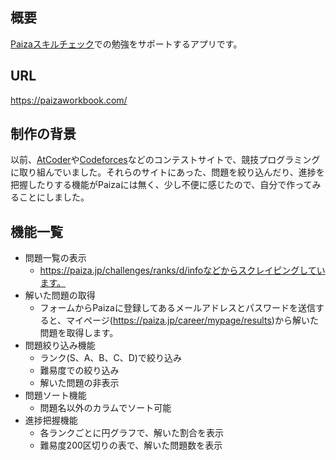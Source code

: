 ## 概要

[Paizaスキルチェック](https://paiza.jp/challenges)での勉強をサポートするアプリです。

## URL

https://paizaworkbook.com/

## 制作の背景

以前、[AtCoder](https://atcoder.jp/?lang=ja)や[Codeforces](https://codeforces.com/)などのコンテストサイトで、競技プログラミングに取り組んでいました。それらのサイトにあった、問題を絞り込んだり、進捗を把握したりする機能がPaizaには無く、少し不便に感じたので、自分で作ってみることにしました。

## 機能一覧

- 問題一覧の表示
  - https://paiza.jp/challenges/ranks/d/infoなどからスクレイピングしています。
- 解いた問題の取得
  - フォームからPaizaに登録してあるメールアドレスとパスワードを送信すると、マイページ(https://paiza.jp/career/mypage/results)から解いた問題を取得します。
- 問題絞り込み機能
  - ランク(S、A、B、C、D)で絞り込み
  - 難易度での絞り込み
  - 解いた問題の非表示
- 問題ソート機能
  - 問題名以外のカラムでソート可能
- 進捗把握機能
  - 各ランクごとに円グラフで、解いた割合を表示
  - 難易度200区切りの表で、解いた問題数を表示

## 